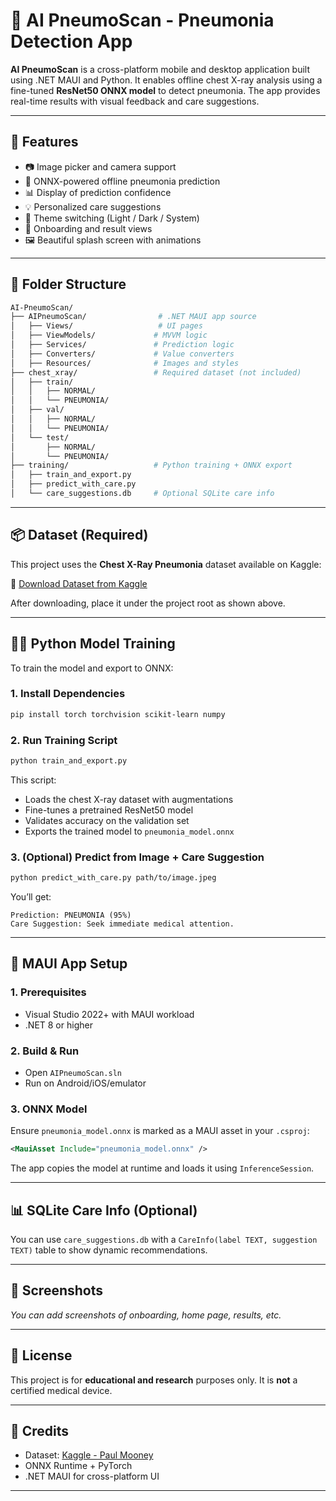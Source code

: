 # 🧠 AI PneumoScan - Pneumonia Detection App

**AI PneumoScan** is a cross-platform mobile and desktop application built using .NET MAUI and Python. It enables offline chest X-ray analysis using a fine-tuned **ResNet50 ONNX model** to detect pneumonia. The app provides real-time results with visual feedback and care suggestions.

---

## 🚀 Features

- 📷 Image picker and camera support
- 🧠 ONNX-powered offline pneumonia prediction
- 📊 Display of prediction confidence
- 💡 Personalized care suggestions
- 🎨 Theme switching (Light / Dark / System)
- 📱 Onboarding and result views
- 🖼️ Beautiful splash screen with animations

---

## 📂 Folder Structure

```bash
AI-PneumoScan/
├── AIPneumoScan/                # .NET MAUI app source
│   ├── Views/                   # UI pages
│   ├── ViewModels/             # MVVM logic
│   ├── Services/               # Prediction logic
│   ├── Converters/             # Value converters
│   ├── Resources/              # Images and styles
├── chest_xray/                 # Required dataset (not included)
│   ├── train/
│   │   ├── NORMAL/
│   │   └── PNEUMONIA/
│   ├── val/
│   │   ├── NORMAL/
│   │   └── PNEUMONIA/
│   └── test/
│       ├── NORMAL/
│       └── PNEUMONIA/
├── training/                   # Python training + ONNX export
│   ├── train_and_export.py
│   ├── predict_with_care.py
│   └── care_suggestions.db     # Optional SQLite care info
```

---

## 📦 Dataset (Required)

This project uses the **Chest X-Ray Pneumonia** dataset available on Kaggle:

🔗 [Download Dataset from Kaggle](https://www.kaggle.com/datasets/paultimothymooney/chest-xray-pneumonia)

After downloading, place it under the project root as shown above.

---

## 🧑‍💻 Python Model Training

To train the model and export to ONNX:

### 1. Install Dependencies

```bash
pip install torch torchvision scikit-learn numpy
```

### 2. Run Training Script

```bash
python train_and_export.py
```

This script:

- Loads the chest X-ray dataset with augmentations
- Fine-tunes a pretrained ResNet50 model
- Validates accuracy on the validation set
- Exports the trained model to `pneumonia_model.onnx`

### 3. (Optional) Predict from Image + Care Suggestion

```bash
python predict_with_care.py path/to/image.jpeg
```

You’ll get:

```
Prediction: PNEUMONIA (95%)
Care Suggestion: Seek immediate medical attention.
```

---

## 📱 MAUI App Setup

### 1. Prerequisites

- Visual Studio 2022+ with MAUI workload
- .NET 8 or higher

### 2. Build & Run

- Open `AIPneumoScan.sln`
- Run on Android/iOS/emulator

### 3. ONNX Model

Ensure `pneumonia_model.onnx` is marked as a MAUI asset in your `.csproj`:

```xml
<MauiAsset Include="pneumonia_model.onnx" />
```

The app copies the model at runtime and loads it using `InferenceSession`.

---

## 📊 SQLite Care Info (Optional)

You can use `care_suggestions.db` with a `CareInfo(label TEXT, suggestion TEXT)` table to show dynamic recommendations.

---

## 📸 Screenshots

_You can add screenshots of onboarding, home page, results, etc._

---

## 📃 License

This project is for **educational and research** purposes only. It is **not** a certified medical device.

---

## 🙌 Credits

- Dataset: [Kaggle - Paul Mooney](https://www.kaggle.com/datasets/paultimothymooney/chest-xray-pneumonia)
- ONNX Runtime + PyTorch
- .NET MAUI for cross-platform UI

---

